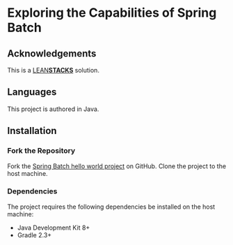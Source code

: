 # Exploring the Capabilities of Spring Batch

## Acknowledgements

This is a [LEAN**STACKS**](http://www.leanstacks.com) solution.

## Languages

This project is authored in Java.

## Installation

### Fork the Repository

Fork the [Spring Batch hello world  project](https://github.com/mwarman/spring-batch-hello) on GitHub.  Clone the project to the host machine.

### Dependencies

The project requires the following dependencies be installed on the host machine:

* Java Development Kit 8+
* Gradle 2.3+
